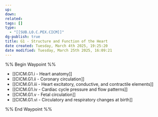 ```yaml
---
up: 
down: 
related: 
tags: []
type:
  - "[[SUB.LO.C.PEX.CICM]]"
dg-publish: true
title: G1 - Structure and Function of the Heart
date created: Tuesday, March 4th 2025, 19:25:20
date modified: Tuesday, March 25th 2025, 16:09:21
---
```


%% Begin Waypoint %%

- [[CICM.G1.i - Heart anatomy]]
- [[CICM.G1.ii - Coronary circulation]]
- [[CICM.G1.iii - Heart excitatory, conductive, and contractile elements]]
- [[CICM.G1.iv - Cardiac cycle pressure and flow patterns]]
- [[CICM.G1.v - Fetal circulation]]
- [[CICM.G1.vi - Circulatory and respiratory changes at birth]]

%% End Waypoint %%
